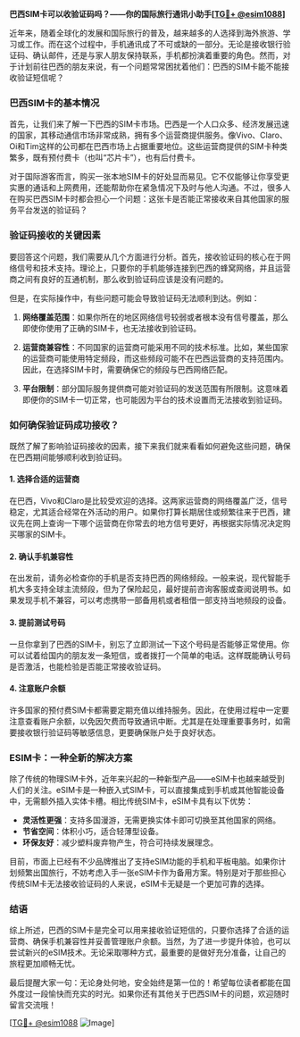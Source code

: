 **巴西SIM卡可以收验证码吗？——你的国际旅行通讯小助手[[TG💪+ @esim1088](https://t.me/s/esim1088)]**

近年来，随着全球化的发展和国际旅行的普及，越来越多的人选择到海外旅游、学习或工作。而在这个过程中，手机通讯成了不可或缺的一部分。无论是接收银行验证码、确认邮件，还是与家人朋友保持联系，手机都扮演着重要的角色。然而，对于计划前往巴西的朋友来说，有一个问题常常困扰着他们：巴西的SIM卡能不能接收验证短信呢？

### 巴西SIM卡的基本情况

首先，让我们来了解一下巴西的SIM卡市场。巴西是一个人口众多、经济发展迅速的国家，其移动通信市场非常成熟，拥有多个运营商提供服务。像Vivo、Claro、Oi和Tim这样的公司都在巴西市场上占据重要地位。这些运营商提供的SIM卡种类繁多，既有预付费卡（也叫“芯片卡”），也有后付费卡。

对于国际游客而言，购买一张本地SIM卡的好处显而易见。它不仅能够让你享受更实惠的通话和上网费用，还能帮助你在紧急情况下及时与他人沟通。不过，很多人在购买巴西SIM卡时都会担心一个问题：这张卡是否能正常接收来自其他国家的服务平台发送的验证码？

### 验证码接收的关键因素

要回答这个问题，我们需要从几个方面进行分析。首先，接收验证码的核心在于网络信号和技术支持。理论上，只要你的手机能够连接到巴西的蜂窝网络，并且运营商之间有良好的互通机制，那么收到验证码应该是没有问题的。

但是，在实际操作中，有些问题可能会导致验证码无法顺利到达。例如：

1. **网络覆盖范围**：如果你所在的地区网络信号较弱或者根本没有信号覆盖，那么即使你使用了正确的SIM卡，也无法接收到验证码。
   
2. **运营商兼容性**：不同国家的运营商可能采用不同的技术标准。比如，某些国家的运营商可能使用特定频段，而这些频段可能不在巴西运营商的支持范围内。因此，在选择SIM卡时，需要确保它的频段与巴西网络匹配。

3. **平台限制**：部分国际服务提供商可能对验证码的发送范围有所限制。这意味着即便你的SIM卡一切正常，也可能因为平台的技术设置而无法接收到验证码。

### 如何确保验证码成功接收？

既然了解了影响验证码接收的因素，接下来我们就来看看如何避免这些问题，确保在巴西期间能够顺利收到验证码。

#### 1. 选择合适的运营商
在巴西，Vivo和Claro是比较受欢迎的选择。这两家运营商的网络覆盖广泛，信号稳定，尤其适合经常在外活动的用户。如果你打算长期居住或频繁往来于巴西，建议先在网上查询一下哪个运营商在你常去的地方信号更好，再根据实际情况决定购买哪家的SIM卡。

#### 2. 确认手机兼容性
在出发前，请务必检查你的手机是否支持巴西的网络频段。一般来说，现代智能手机大多支持全球主流频段，但为了保险起见，最好提前咨询客服或查阅说明书。如果发现手机不兼容，可以考虑携带一部备用机或者租借一部支持当地频段的设备。

#### 3. 提前测试号码
一旦你拿到了巴西的SIM卡，别忘了立即测试一下这个号码是否能够正常使用。你可以试着给国内的朋友发一条短信，或者拨打一个简单的电话。这样既能确认号码是否激活，也能检验是否能正常接收验证码。

#### 4. 注意账户余额
许多国家的预付费SIM卡都需要定期充值以维持服务。因此，在使用过程中一定要注意查看账户余额，以免因欠费而导致通讯中断。尤其是在处理重要事务时，如需要接收银行验证码等敏感信息，更要确保账户处于良好状态。

### ESIM卡：一种全新的解决方案

除了传统的物理SIM卡外，近年来兴起的一种新型产品——eSIM卡也越来越受到人们的关注。eSIM卡是一种嵌入式SIM卡，可以直接集成到手机或其他智能设备中，无需额外插入实体卡槽。相比传统SIM卡，eSIM卡具有以下优势：

- **灵活性更强**：支持多国漫游，无需更换实体卡即可切换至其他国家的网络。
- **节省空间**：体积小巧，适合轻薄型设备。
- **环保友好**：减少塑料废弃物产生，符合可持续发展理念。

目前，市面上已经有不少品牌推出了支持eSIM功能的手机和平板电脑。如果你计划频繁出国旅行，不妨考虑入手一张eSIM卡作为备用方案。特别是对于那些担心传统SIM卡无法接收验证码的人来说，eSIM卡无疑是一个更加可靠的选择。

### 结语

综上所述，巴西的SIM卡是完全可以用来接收验证短信的，只要你选择了合适的运营商、确保手机兼容性并妥善管理账户余额。当然，为了进一步提升体验，也可以尝试新兴的eSIM技术。无论采取哪种方式，最重要的是做好充分准备，让自己的旅程更加顺畅无忧。

最后提醒大家一句：无论身处何地，安全始终是第一位的！希望每位读者都能在国外度过一段愉快而充实的时光。如果你还有其他关于巴西SIM卡的问题，欢迎随时留言交流哦！

[[TG💪+ @esim1088](https://t.me/s/esim1088) ![Image](https://i.postimg.cc/4NQfJmqS/Snipaste-2025-05-13-00-14-12.png)]